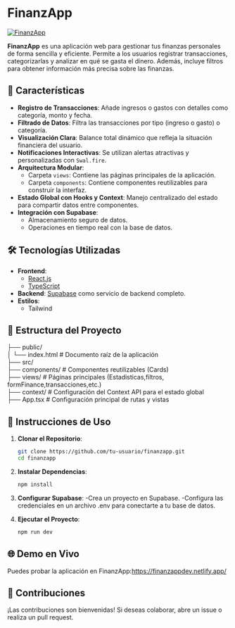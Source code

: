 # FinanzApp

[![FinanzApp](https://img.shields.io/badge/Live%20Demo-Visit%20Site-blue)](https://finanzappdev.netlify.app/)

**FinanzApp** es una aplicación web para gestionar tus finanzas personales de forma sencilla y eficiente. Permite a los usuarios registrar transacciones, categorizarlas y analizar en qué se gasta el dinero. Además, incluye filtros para obtener información más precisa sobre las finanzas.

## 🚀 Características

- **Registro de Transacciones**: Añade ingresos o gastos con detalles como categoría, monto y fecha.
- **Filtrado de Datos**: Filtra las transacciones por tipo (ingreso o gasto) o categoría.
- **Visualización Clara**: Balance total dinámico que refleja la situación financiera del usuario.
- **Notificaciones Interactivas**: Se utilizan alertas atractivas y personalizadas con `Swal.fire`.
- **Arquitectura Modular**:
  - Carpeta `views`: Contiene las páginas principales de la aplicación.
  - Carpeta `components`: Contiene componentes reutilizables para construir la interfaz.
- **Estado Global con Hooks y Context**: Manejo centralizado del estado para compartir datos entre componentes.
- **Integración con Supabase**:
  - Almacenamiento seguro de datos.
  - Operaciones en tiempo real con la base de datos.

## 🛠️ Tecnologías Utilizadas

- **Frontend**:
  - [React.js](https://reactjs.org/)
  - [TypeScript](https://www.typescriptlang.org/) 
- **Backend**: [Supabase](https://supabase.io/) como servicio de backend completo.
- **Estilos**:
  - Tailwind

## 📂 Estructura del Proyecto

├── public/
<br>
│ └── index.html # Documento raíz de la aplicación <br>
├── src/ <br>
├── components/ # Componentes reutilizables (Cards) <br>
├── views/ # Páginas principales (Estadisticas,filtros, formFinance,transacciones,etc.) <br>
├── context/ # Configuración del Context API para el estado global <br>
├── App.tsx # Configuración principal de rutas y vistas

## 📄 Instrucciones de Uso

1. **Clonar el Repositorio**:

   ```bash
   git clone https://github.com/tu-usuario/finanzapp.git
   cd finanzapp
   ```

2. **Instalar Dependencias**:

   ```bash
   npm install
   ```

3. **Configurar Supabase**:
   -Crea un proyecto en Supabase.
   -Configura las credenciales en un archivo .env para conectarte a tu base de datos.

4. **Ejecutar el Proyecto**:

   ```bash
   npm run dev
   ```

## 🌐 Demo en Vivo

Puedes probar la aplicación en FinanzApp:https://finanzappdev.netlify.app/

## 🤝 Contribuciones

¡Las contribuciones son bienvenidas! Si deseas colaborar, abre un issue o realiza un pull request.
